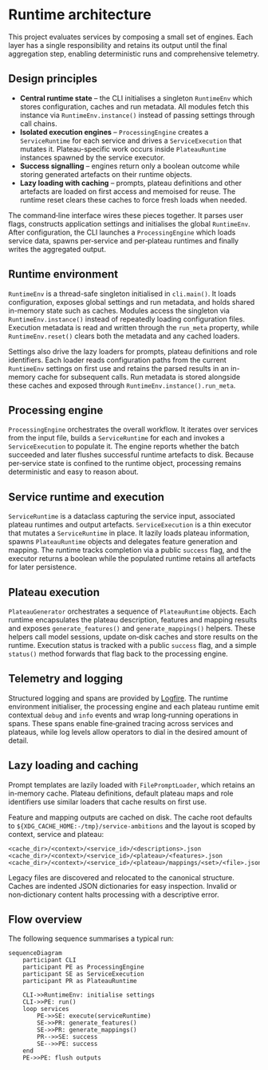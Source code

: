 # Runtime architecture

This project evaluates services by composing a small set of engines.
Each layer has a single responsibility and retains its output until the
final aggregation step, enabling deterministic runs and comprehensive
telemetry.

## Design principles

- **Central runtime state** – the CLI initialises a singleton
  `RuntimeEnv` which stores configuration, caches and run metadata. All
  modules fetch this instance via `RuntimeEnv.instance()` instead of
  passing settings through call chains.
- **Isolated execution engines** – `ProcessingEngine` creates a
  `ServiceRuntime` for each service and drives a `ServiceExecution` that
  mutates it. Plateau-specific work occurs inside `PlateauRuntime`
  instances spawned by the service executor.
- **Success signalling** – engines return only a boolean outcome while
  storing generated artefacts on their runtime objects.
- **Lazy loading with caching** – prompts, plateau definitions and other
  artefacts are loaded on first access and memoised for reuse. The
  runtime reset clears these caches to force fresh loads when needed.

The command‑line interface wires these pieces together. It parses user
flags, constructs application settings and initialises the global
``RuntimeEnv``. After configuration, the CLI launches a
``ProcessingEngine`` which loads service data, spawns per‑service and
per‑plateau runtimes and finally writes the aggregated output.

## Runtime environment

`RuntimeEnv` is a thread-safe singleton initialised in `cli.main()`.
It loads configuration, exposes global settings and run metadata, and
holds shared in-memory state such as caches. Modules access the
singleton via `RuntimeEnv.instance()` instead of repeatedly loading
configuration files. Execution metadata is read and written through the
`run_meta` property, while `RuntimeEnv.reset()` clears both the metadata
and any cached loaders.

Settings also drive the lazy loaders for prompts, plateau definitions
and role identifiers. Each loader reads configuration paths from the
current `RuntimeEnv` settings on first use and retains the parsed
results in an in-memory cache for subsequent calls. Run metadata is
stored alongside these caches and exposed through
`RuntimeEnv.instance().run_meta`.

## Processing engine

`ProcessingEngine` orchestrates the overall workflow.  It iterates over
services from the input file, builds a `ServiceRuntime` for each and
invokes a `ServiceExecution` to populate it.  The engine reports whether
the batch succeeded and later flushes successful runtime artefacts to
disk.  Because per‑service state is confined to the runtime object,
processing remains deterministic and easy to reason about.

## Service runtime and execution

`ServiceRuntime` is a dataclass capturing the service input, associated
plateau runtimes and output artefacts. `ServiceExecution` is a thin
executor that mutates a `ServiceRuntime` in place. It lazily loads
plateau information, spawns `PlateauRuntime` objects and delegates
feature generation and mapping. The runtime tracks completion via a
public `success` flag, and the executor returns a boolean while the
populated runtime retains all artefacts for later persistence.

## Plateau execution

`PlateauGenerator` orchestrates a sequence of `PlateauRuntime` objects.
Each runtime encapsulates the plateau description, features and mapping
results and exposes `generate_features()` and `generate_mappings()`
helpers. These helpers call model sessions, update on‑disk caches and
store results on the runtime. Execution status is tracked with a public
`success` flag, and a simple `status()` method forwards that flag back to
the processing engine.

## Telemetry and logging

Structured logging and spans are provided by
[Logfire](https://logfire.pydantic.dev/).  The runtime environment
initialiser, the processing engine and each plateau runtime emit
contextual `debug` and `info` events and wrap long‑running operations in
spans.  These spans enable fine‑grained tracing across services and
plateaus, while log levels allow operators to dial in the desired amount
of detail.

## Lazy loading and caching

Prompt templates are lazily loaded with `FilePromptLoader`, which
retains an in-memory cache.  Plateau definitions, default plateau maps
and role identifiers use similar loaders that cache results on first
use.

Feature and mapping outputs are cached on disk.  The cache root defaults to
``${XDG_CACHE_HOME:-/tmp}/service-ambitions`` and the layout is scoped by
context, service and plateau:

```
<cache_dir>/<context>/<service_id>/<descriptions>.json
<cache_dir>/<context>/<service_id>/<plateau>/<features>.json
<cache_dir>/<context>/<service_id>/<plateau>/mappings/<set>/<file>.json
```

Legacy files are discovered and relocated to the canonical structure.
Caches are indented JSON dictionaries for easy inspection.  Invalid or
non‑dictionary content halts processing with a descriptive error.

## Flow overview

The following sequence summarises a typical run:

```mermaid
sequenceDiagram
    participant CLI
    participant PE as ProcessingEngine
    participant SE as ServiceExecution
    participant PR as PlateauRuntime

    CLI->>RuntimeEnv: initialise settings
    CLI->>PE: run()
    loop services
        PE->>SE: execute(serviceRuntime)
        SE->>PR: generate_features()
        SE->>PR: generate_mappings()
        PR-->>SE: success
        SE-->>PE: success
    end
    PE->>PE: flush outputs
```


